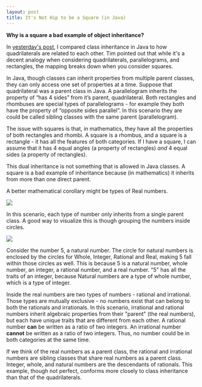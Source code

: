 ```yaml
---
layout: post
title: It's Not Hip to be a Square (in Java)
---
```


**Why is a square a bad example of object inheritance?**

In <a href="https://retsullivan.github.io/Your-Mother-was-a-Toaster-and-your-Father-Smelled-of-Class-Inheritance/" target="_blank">yesterday's post</a>, I compared class inheritance in Java to how quadrilaterals are related to each other. Tim pointed out that while it's a decent analogy when considering quadrilaterals, parallelograms, and rectangles, the mapping breaks down when you consider squares.

In Java, though classes can inherit properties from multiple parent classes, they can only access one set of properties at a time. Suppose that quadrilateral was a parent class in Java. A parallelogram inherits the property of “has 4 sides” from it’s parent, quadrilateral. Both rectangles and rhombuses are special types of parallelograms - for example they both have the property of “opposite sides parallel”. In this scenario they are could be called sibling classes with the same parent (parallelogram). 

The issue with squares is that, in mathematics, they have all the properties of both rectangles and rhombi. A square is a rhombus, and a square is a rectangle - it has all the features of both categories. If I have a square, I can assume that it has 4 equal angles (a property of rectangles) *and* 4 equal sides (a property of rectangles).  

This dual inheritance is not something that is allowed in Java classes.  A square is a bad example of inheritance because (in mathematics) it inherits from more than one direct parent.

A better mathematical corollary might be types of Real numbers. 

![](https://cdn1.byjus.com/wp-content/uploads/2019/04/Real-Numbers-Chart.png)


In this scenario, each type of number only inherits from a single parent class. A good way to visualize this is though grouping the numbers inside circles.


![](http://cyclesrecycled.com/wp-content/uploads/2018/05/classifying-real-numbers-worksheets-pdf-classification-of-diagram-are-made-up-five-different-types-as.jpg)

Consider the number 5, a natural number. The circle for natural numbers is enclosed by the circles for Whole, Integer, Rational and Real, making 5 fall within those circles as well. This is because 5 is a natural number, whole number, an integer, a rational number, and a real number. "5" has all the traits of an integer, because Natural numbers are a type of whole number, which is a type of integer.

Inside the real numbers are two types of numbers - rational and irrational.  Those types are mutually exclusive - no numbers exist that can belong to both the rationals and irrationals.  In this scenario, irrational and rational numbers inherit algebraic properties from their "parent" (the real numbers), but each have unique traits that are different from each other. A rational number **can** be written as a ratio of two integers.  An irrational number **cannot** be written as a ratio of two integers.  Thus, no number could be in both categories at the same time. 

If we think of the real numbers as a parent class, the rational and irrational numbers are sibling classes that share real numbers as a parent class. Integer, whole, and natural numbers are the descendants of rationals. This example, though not perfect, conforms more closely to class inheritance than that of the quadrilaterals. 
